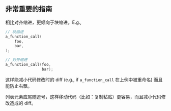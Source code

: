 ## 非常重要的指南

相比对齐缩进，更倾向于块缩进。E.g.,

```cpp
// 块缩进
a_function_call(
    foo,
    bar,
);

// 对齐缩进
a_function_call(foo,
                bar);
```

这样能减小代码修改时的 diff (e.g., if `a_function_call` 在上例中被重命名) 而且能防止右飘。

列表元素应尾随逗号，这样移动代码（比如：复制粘贴）更容易，而且减小代码修改造成的 diff。

